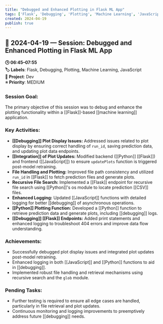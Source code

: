 ```yaml
---
title: "Debugged and Enhanced Plotting in Flask ML App"
tags: ['Flask', 'Debugging', 'Plotting', 'Machine Learning', 'JavaScript']
created: 2024-04-19
publish: true
---
```


## 📅 2024-04-19 — Session: Debugged and Enhanced Plotting in Flask ML App

**🕒 06:45–07:55**  
**🏷️ Labels**: Flask, Debugging, Plotting, Machine Learning, JavaScript  
**📂 Project**: Dev  
**⭐ Priority**: MEDIUM  


### Session Goal:
The primary objective of this session was to debug and enhance the plotting functionality within a [[Flask]]-based [[machine learning]] application.

### Key Activities:
- **[[Debugging]] Plot Display Issues:** Addressed issues related to plot display by ensuring correct handling of `run_id`, saving prediction data, and updating plot data endpoints.
- **[[Integration]] of Plot Updates:** Modified backend ([[Python]] [[Flask]]) and frontend ([[JavaScript]]) to ensure `updatePlots` function is triggered post-model retraining.
- **File Handling and Plotting:** Improved file path consistency and utilized `run_id` in [[Flask]] to fetch prediction files and generate plots.
- **Recursive File Search:** Implemented a [[Flask]] endpoint for recursive file search using [[Python]]'s os module to locate prediction [[CSV]] files.
- **Enhanced Logging:** Updated [[JavaScript]] functions with detailed logging for better [[debugging]] of asynchronous operations.
- **[[Python]] Plotting Function:** Developed a [[Python]] function to retrieve prediction data and generate plots, including [[debugging]] logs.
- **[[Debugging]] [[Flask]] Endpoints:** Added print statements and enhanced logging to troubleshoot 404 errors and improve data flow understanding.

### Achievements:
- Successfully debugged plot display issues and integrated plot updates post-model retraining.
- Enhanced logging in both [[JavaScript]] and [[Python]] functions to aid in [[debugging]].
- Implemented robust file handling and retrieval mechanisms using recursive search and the `glob` module.

### Pending Tasks:
- Further testing is required to ensure all edge cases are handled, particularly in file retrieval and plot updates.
- Continuous monitoring and logging improvements to preemptively address future [[debugging]] needs.

